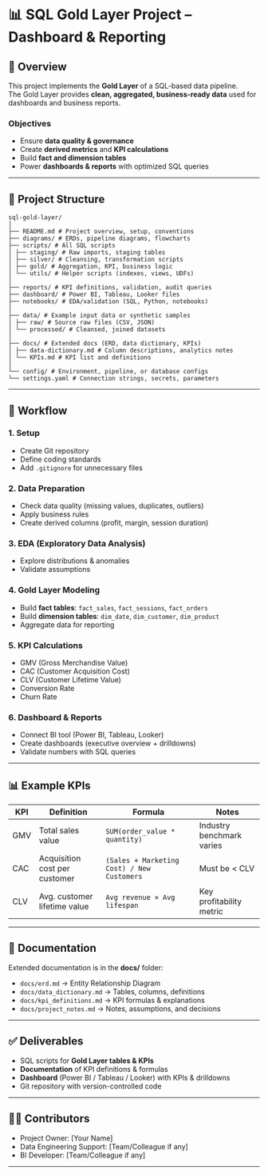 # 📊 SQL Gold Layer Project – Dashboard & Reporting  

## 📌 Overview  
This project implements the **Gold Layer** of a SQL-based data pipeline.  
The Gold Layer provides **clean, aggregated, business-ready data** used for dashboards and business reports.  

### Objectives  
- Ensure **data quality & governance**  
- Create **derived metrics** and **KPI calculations**  
- Build **fact and dimension tables**  
- Power **dashboards & reports** with optimized SQL queries  

---

## 📂 Project Structure  
```
sql-gold-layer/
│
├── README.md # Project overview, setup, conventions
├── diagrams/ # ERDs, pipeline diagrams, flowcharts
├── scripts/ # All SQL scripts
│ ├── staging/ # Raw imports, staging tables
│ ├── silver/ # Cleansing, transformation scripts
│ ├── gold/ # Aggregation, KPI, business logic
│ └── utils/ # Helper scripts (indexes, views, UDFs)
│
├── reports/ # KPI definitions, validation, audit queries
├── dashboard/ # Power BI, Tableau, Looker files
├── notebooks/ # EDA/validation (SQL, Python, notebooks)
│
├── data/ # Example input data or synthetic samples
│ ├── raw/ # Source raw files (CSV, JSON)
│ └── processed/ # Cleansed, joined datasets
│
├── docs/ # Extended docs (ERD, data dictionary, KPIs)
│ ├── data-dictionary.md # Column descriptions, analytics notes
│ └── KPIs.md # KPI list and definitions
│
└── config/ # Environment, pipeline, or database configs
└── settings.yaml # Connection strings, secrets, parameters
```

---

## 🚀 Workflow  

### 1. Setup  
- Create Git repository  
- Define coding standards  
- Add `.gitignore` for unnecessary files  

### 2. Data Preparation  
- Check data quality (missing values, duplicates, outliers)  
- Apply business rules  
- Create derived columns (profit, margin, session duration)  

### 3. EDA (Exploratory Data Analysis)  
- Explore distributions & anomalies  
- Validate assumptions  

### 4. Gold Layer Modeling  
- Build **fact tables**: `fact_sales`, `fact_sessions`, `fact_orders`  
- Build **dimension tables**: `dim_date`, `dim_customer`, `dim_product`  
- Aggregate data for reporting  

### 5. KPI Calculations  
- GMV (Gross Merchandise Value)  
- CAC (Customer Acquisition Cost)  
- CLV (Customer Lifetime Value)  
- Conversion Rate  
- Churn Rate  

### 6. Dashboard & Reports  
- Connect BI tool (Power BI, Tableau, Looker)  
- Create dashboards (executive overview + drilldowns)  
- Validate numbers with SQL queries  

---

## 📊 Example KPIs  

| KPI | Definition | Formula | Notes |  
|-----|------------|---------|-------|  
| GMV | Total sales value | `SUM(order_value * quantity)` | Industry benchmark varies |  
| CAC | Acquisition cost per customer | `(Sales + Marketing Cost) / New Customers` | Must be < CLV |  
| CLV | Avg. customer lifetime value | `Avg revenue × Avg lifespan` | Key profitability metric |  

---

## 📑 Documentation  

Extended documentation is in the **docs/** folder:  
- `docs/erd.md` → Entity Relationship Diagram  
- `docs/data_dictionary.md` → Tables, columns, definitions  
- `docs/kpi_definitions.md` → KPI formulas & explanations  
- `docs/project_notes.md` → Notes, assumptions, and decisions  

---

## ✅ Deliverables  
- SQL scripts for **Gold Layer tables & KPIs**  
- **Documentation** of KPI definitions & formulas  
- **Dashboard** (Power BI / Tableau / Looker) with KPIs & drilldowns  
- Git repository with version-controlled code  

---

## 👨‍💻 Contributors  
- Project Owner: [Your Name]  
- Data Engineering Support: [Team/Colleague if any]  
- BI Developer: [Team/Colleague if any]  

---
